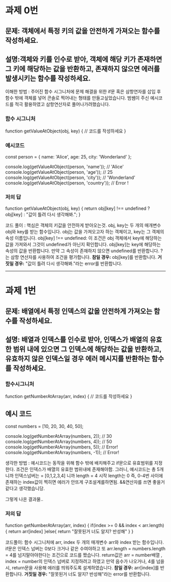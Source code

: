 # 과제 0번

## 문제: 객체에서 특정 키의 값을 안전하게 가져오는 함수를 작성하세요.
## 설명:객체와 키를 인수로 받아, 객체에 해당 키가 존재하면 그 키에 해당하는 값을 반환하고, 존재하지 않으면 에러를 발생시키는 함수를 작성하세요.

이해한 방법 : 주어진 함수 시그니처에 문제 해결을 위한 if문 혹은 삼항연자를 삽입 후 함수 밖에 객체를 넣어 콘솔로 찍어내는 형태를 만들고싶었습니다.
범쌤이 주신 예시코드를 적극 활용하였고 삼항연산자로 풀어나가려했습니다.

### 함수 시그니처
function getValueAtObject(obj, key) {
  // 코드를 작성하세요
}

### 예시코드
const person = {
  name: 'Alice',
  age: 25,
  city: 'Wonderland'
};

console.log(getValueAtObject(person, 'name')); // 'Alice'
console.log(getValueAtObject(person, 'age'));  // 25
console.log(getValueAtObject(person, 'city')); // 'Wonderland'
console.log(getValueAtObject(person, 'country')); // Error !

### 저의 답

function getValueAtObject(obj, key) {
    return obj[key] !== undefined ? obj[key] : "값이 틀려 다시 생각해봐.";
}

코드 풀이 : 핵심은 객체의 키값을 안전하게 받아오는것.
obj, key는 두 개의 매개변수 obj와 key를 받는 함수입니다.
obj는 값을 가져오고자 하는 객체이고, key는 그 객체의 속성 이름입니다.
obj[key] !== undefined: 이 조건은 obj 객체에서 key에 해당하는 값을 가져와서 그것이 undefined가 아닌지 확인합니다.
obj[key]는 key에 해당하는 속성의 값을 반환합니다. 만약 그 속성이 존재하지 않으면 undefined를 반환합니다.
?는 삼항 연산자를 사용하여 조건을 평가합니다.
**참일 경우:** obj[key]를 반환합니다.
**거짓일 경우:** "값이 틀려 다시 생각해봐."라는 error를 반환합니다.

---


# 과제 1번

## 문제: 배열에서 특정 인덱스의 값을 안전하게 가져오는 함수를 작성하세요.
## 설명: 배열과 인덱스를 인수로 받아, 인덱스가 배열의 유효한 범위 내에 있으면 그 인덱스에 해당하는 값을 반환하고, 유효하지 않은 인덱스일 경우 에러 메시지를 반환하는 함수를 작성하세요.

### 함수시그니처

function getNumberAtArray(arr, index) {
  // 코드를 작성하세요
}

## 예시 코드

const numbers = [10, 20, 30, 40, 50];

console.log(getNumberAtArray(numbers, 2)); // 30
console.log(getNumberAtArray(numbers, 4)); // 50
console.log(getNumberAtArray(numbers, 5)); // Error!
console.log(getNumberAtArray(numbers, -1)); // Error!


생각한 방법 : 예시코드는 동작을 위해 함수 밖에 배치해주고 if문으로 유효범위를 지정한다. 조건은 인덱스가 배열의 유효한 범위내에 존재해야함.
그러니, 예시코드는 총 5개니까 인덱스넘버는 = [0,1,2,3,4] 니까 length = 4 시작 length는 0 즉, 0-4번 사이에 존재하는 index값이 찍히면 에러가 안뜨게 구조설계를하면됨.
&&연산자를 쓰면 좋을거같다고 생각했습니당.

그렇게 나온 결과물..
### 저의 답
function getNumberAtArray(arr, index) {
     if(index >= 0 && index < arr.length){
        return arr[index]
     }else{
        return "잘못된거 너도 알지? 반성해"
     }
}

코드풀이: 함수 시그니처에 arr, index 두 개의 매개변수 arr와 index 받는 함수입니다.
if문은 인덱스 넘버는 0보다 크거나 같은 수여야하고 또 arr.length = numbers.length = 4를 넘지말아야한다는 조건으로 코드를 짰습니다.
return값은 arr = number배열 , index = number의 인덱스 넘버로 지정하려고 하였고 만약 음수가 나오거나, 4를 넘을 시, return문을 사용해 에러를 띄워주도록 설계하였습니다.
**참일 경우:** arr[index]를 반환합니다.
**거짓일 경우:** "잘못된거 너도 알지? 반성해"라는 error를 반환합니다.